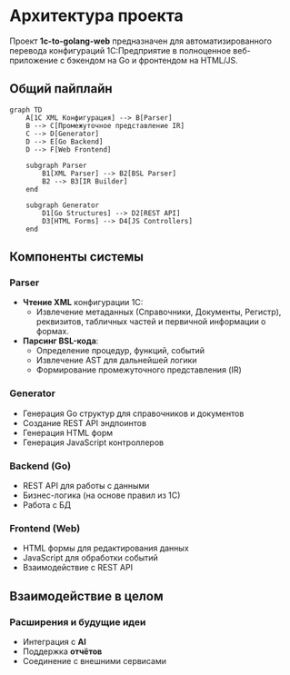 # Архитектура проекта

Проект **1c-to-golang-web** предназначен для автоматизированного перевода конфигураций 1С:Предприятие в полноценное веб-приложение с бэкендом на Go и фронтендом на HTML/JS.

## Общий пайплайн

```mermaid
graph TD
    A[1C XML Конфигурация] --> B[Parser]
    B --> C[Промежуточное представление IR]
    C --> D[Generator]
    D --> E[Go Backend]
    D --> F[Web Frontend]
    
    subgraph Parser
        B1[XML Parser] --> B2[BSL Parser]
        B2 --> B3[IR Builder]
    end
    
    subgraph Generator
        D1[Go Structures] --> D2[REST API]
        D3[HTML Forms] --> D4[JS Controllers]
    end
```

## Компоненты системы

### Parser
- **Чтение XML** конфигурации 1С:
  - Извлечение метаданных (Справочники, Документы, Регистр), реквизитов, табличных частей и первичной информации о формах.
- **Парсинг BSL-кода**:
  - Определение процедур, функций, событий
  - Извлечение AST для дальнейшей логики
  - Формирование промежуточного представления (IR)

### Generator
- Генерация Go структур для справочников и документов
- Создание REST API эндпоинтов
- Генерация HTML форм
- Генерация JavaScript контроллеров

### Backend (Go)
- REST API для работы с данными
- Бизнес-логика (на основе правил из 1С)
- Работа с БД

### Frontend (Web)
- HTML формы для редактирования данных
- JavaScript для обработки событий
- Взаимодействие с REST API

## Взаимодействие в целом

### Расширения и будущие идеи

- Интеграция с **AI**
- Поддержка **отчётов**
- Соединение с внешними сервисами
